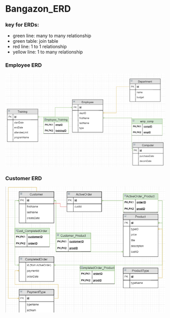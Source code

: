 # Bangazon_ERD

### key for ERDs:
 * green line: many to many relationship
 * green table: join table
 * red line: 1 to 1 relationship
 * yellow line: 1 to many relationship

### Employee ERD

![](img/employeeERD.PNG)

### Customer ERD

![](img/customerERD.PNG)
